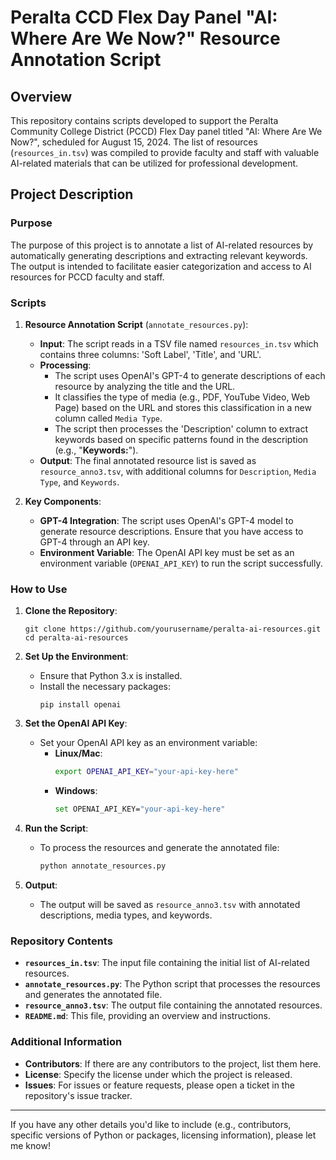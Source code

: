 # Peralta CCD Flex Day Panel "AI: Where Are We Now?" Resource Annotation Script

## Overview

This repository contains scripts developed to support the Peralta Community College District (PCCD) Flex Day panel titled "AI: Where Are We Now?", scheduled for August 15, 2024. The list of resources (`resources_in.tsv`) was compiled to provide faculty and staff with valuable AI-related materials that can be utilized for professional development.

## Project Description

### Purpose

The purpose of this project is to annotate a list of AI-related resources by automatically generating descriptions and extracting relevant keywords. The output is intended to facilitate easier categorization and access to AI resources for PCCD faculty and staff.

### Scripts

1. **Resource Annotation Script** (`annotate_resources.py`):
    - **Input**: The script reads in a TSV file named `resources_in.tsv` which contains three columns: 'Soft Label', 'Title', and 'URL'.
    - **Processing**:
        - The script uses OpenAI's GPT-4 to generate descriptions of each resource by analyzing the title and the URL.
        - It classifies the type of media (e.g., PDF, YouTube Video, Web Page) based on the URL and stores this classification in a new column called `Media Type`.
        - The script then processes the 'Description' column to extract keywords based on specific patterns found in the description (e.g., "**Keywords:**").
    - **Output**: The final annotated resource list is saved as `resource_anno3.tsv`, with additional columns for `Description`, `Media Type`, and `Keywords`.

2. **Key Components**:
    - **GPT-4 Integration**: The script uses OpenAI's GPT-4 model to generate resource descriptions. Ensure that you have access to GPT-4 through an API key.
    - **Environment Variable**: The OpenAI API key must be set as an environment variable (`OPENAI_API_KEY`) to run the script successfully.

### How to Use

1. **Clone the Repository**:
    ```
    git clone https://github.com/yourusername/peralta-ai-resources.git
    cd peralta-ai-resources
    ```

2. **Set Up the Environment**:
    - Ensure that Python 3.x is installed.
    - Install the necessary packages:
        ```
        pip install openai
        ```

3. **Set the OpenAI API Key**:
    - Set your OpenAI API key as an environment variable:
        - **Linux/Mac**:
            ```bash
            export OPENAI_API_KEY="your-api-key-here"
            ```
        - **Windows**:
            ```bash
            set OPENAI_API_KEY="your-api-key-here"
            ```

4. **Run the Script**:
    - To process the resources and generate the annotated file:
      ```bash
      python annotate_resources.py
      ```

5. **Output**:
    - The output will be saved as `resource_anno3.tsv` with annotated descriptions, media types, and keywords.

### Repository Contents

- **`resources_in.tsv`**: The input file containing the initial list of AI-related resources.
- **`annotate_resources.py`**: The Python script that processes the resources and generates the annotated file.
- **`resource_anno3.tsv`**: The output file containing the annotated resources.
- **`README.md`**: This file, providing an overview and instructions.

### Additional Information

- **Contributors**: If there are any contributors to the project, list them here.
- **License**: Specify the license under which the project is released.
- **Issues**: For issues or feature requests, please open a ticket in the repository's issue tracker.

---

If you have any other details you'd like to include (e.g., contributors, specific versions of Python or packages, licensing information), please let me know!
